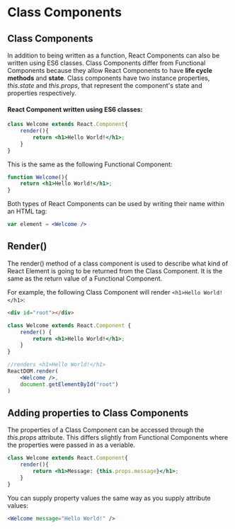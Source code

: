 # Class Components

## Class Components
In addition to being written as a function, React Components can also be written using ES6 classes. Class Components differ from Functional Components because they allow React Components to have **life cycle methods** and **state**. Class components have two instance properties, *this.state* and *this.props*, that represent the component's state and properties respectively.

#### React Component written using ES6 classes:
```jsx
class Welcome extends React.Component{
    render(){
        return <h1>Hello World!</h1>;
    }
}
```
This is the same as the following Functional Component:
```jsx
function Welcome(){
    return <h1>Hello World!</h1>;
}
```
Both types of React Components can be used by writing their name within an HTML tag:
```jsx
var element = <Welcome />
```

## Render()
The render() method of a class component is used to describe what kind of React Element is going to be returned from the Class Component. It is the same as the return value of a Functional Component.

For example, the following Class Component will render `<h1>Hello World!</h1>`:

```html
<div id="root"></div>
```

```jsx
class Welcome extends React.Component {
    render() {
        return <h1>Hello World!</h1>;
    }
}

//renders <h1>Hello World!</h1>
ReactDOM.render(
    <Welcome />,
    document.getElementById("root")
)
```

## Adding properties to Class Components
The properties of a Class Component can be accessed through the *this.props* attribute. This differs slightly from Functional Components where the properties were passed in as a veriable.

```jsx
class Welcome extends React.Component{
    render(){
        return <h1>Message: {this.props.message}</h1>;
    }
}
```
You can supply property values the same way as you supply attribute values:
```jsx
<Welcome message="Hello World!" />
```

